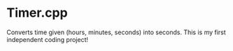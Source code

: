 # Timer.cpp
Converts time given (hours, minutes, seconds) into seconds. This is my first independent coding project!
